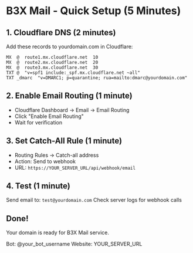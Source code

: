 # B3X Mail - Quick Setup (5 Minutes)

## 1. Cloudflare DNS (2 minutes)
Add these records to yourdomain.com in Cloudflare:

```
MX  @  route1.mx.cloudflare.net  10
MX  @  route2.mx.cloudflare.net  20  
MX  @  route3.mx.cloudflare.net  30
TXT @  "v=spf1 include:_spf.mx.cloudflare.net ~all"
TXT _dmarc  "v=DMARC1; p=quarantine; rua=mailto:dmarc@yourdomain.com"
```

## 2. Enable Email Routing (1 minute)
- Cloudflare Dashboard → Email → Email Routing
- Click "Enable Email Routing"
- Wait for verification

## 3. Set Catch-All Rule (1 minute)
- Routing Rules → Catch-all address
- Action: Send to webhook
- URL: `https://YOUR_SERVER_URL/api/webhook/email`

## 4. Test (1 minute)
Send email to: `test@yourdomain.com`
Check server logs for webhook calls

## Done! 
Your domain is ready for B3X Mail service.

Bot: @your_bot_username
Website: YOUR_SERVER_URL